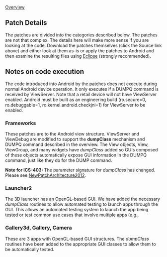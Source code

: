 [Overview](AndroidAppTestingPatches.md)
## Patch Details ##
The patches are divided into the categories described below.  The patches are not that complex.  The details here will make more sense if you are looking at the code.  Download the patches themselves (click the Source link above) and either look at them as-is or apply the patches to Android and then examine the resulting files using [Eclipse](http://source.android.com/source/using-eclipse.html) (strongly recommended).
## Notes on code execution ##
The code introduced into Android by the patches does not execute during normal Android device operation.  It only executes if a DUMPQ command is received by ViewServer.  Note that a retail device will not have ViewServer enabled.  Android must be built as an engineering build (ro.secure=0, ro.debuggable=1, ro.kernel.android.checkjni=1) for ViewServer to be enabled.
### Frameworks ###
These patches are to the Android view structure.  ViewServer and ViewDebug are modified to support the **dumpClass** mechanism and DUMPQ command described in the overview.  The View objects, View, ViewGroup, and many widgets have _dumpClass_ added so GUIs composed of these objects automatically expose GUI information in the DUMPQ command, just like they do for the DUMP command.

**Note for ICS-403:** The parameter signature for _dumpClass_ has changed.  Please see [NewPatchArchitecture2012](NewPatchArchitecture2012.md).

### Launcher2 ###
The 3D launcher has an OpenGL-based GUI.  We have added the necessary _dumpClass_ routines to allow automated testing to launch apps through the GUI.  This allows an automated testing system to launch the app being tested or test common use cases that involve multiple apps (e.g.,
### Gallery3d, Gallery, Camera ###
These are 3 apps with OpenGL-based GUI structures.  The _dumpClass_ routines have been added to the appropriate GUI classes to allow them to be automatically tested.